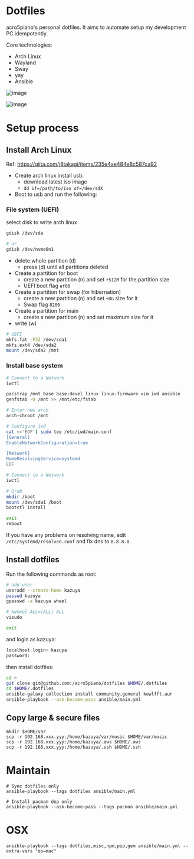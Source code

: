 # Dotfiles

acro5piano's personal dotfiles. It aims to automate setup my development PC idempotently.

Core technologies:

- Arch Linux
- Wayland
- Sway
- yay
- Ansible

![image](https://user-images.githubusercontent.com/10719495/176838810-ea61f97a-7f7f-4c8b-80f7-243ee8eb8de9.png)

![image](https://user-images.githubusercontent.com/10719495/176839022-bcaf0d70-3395-4b6e-812e-ff676c8294c0.png)

# Setup process

## Install Arch Linux

Ref: https://qiita.com/j8takagi/items/235e4ae484e8c587ca92

- Create arch linux install usb.
  - download latest iso image
  - `dd if=/path/to/iso of=/dev/sdX`
- Boot to usb and run the following:

### File system (UEFI)

select disk to write arch linux

```sh
gdisk /dev/sda

# or
gdisk /dev/nvme0n1
```

- delete whole partition (d)
  - press (d) until all partitions deleted
- Create a partition for boot
  - create a new partition (n) and set `+512M` for the partition size
  - UEFI boot flag `ef00`
- Create a partition for swap (for hibernation)
  - create a new partition (n) and set `+8G` size for it
  - Swap flag `8200`
- Create a partition for main
  - create a new partition (n) and set maximum size for it
- write (w)

```sh
# UEFI
mkfs.fat -F32 /dev/sda1
mkfs.ext4 /dev/sda2
mount /dev/sda2 /mnt
```

### Install base system

```sh
# Connect to a Network
iwctl

pacstrap /mnt base base-devel linux linux-firmware vim iwd ansible
genfstab -U /mnt >> /mnt/etc/fstab

# Enter new arch
arch-chroot /mnt

# Configure iwd
cat <<'EOF'| sudo tee /etc/iwd/main.conf
[General]
EnableNetworkConfiguration=true

[Network]
NameResolvingService=systemd
EOF

# Connect to a Network
iwctl

# Grub
mkdir /boot
mount /dev/sda1 /boot
bootctl install

exit
reboot
```

If you have any problems on resolving name, edit `/etc/systemd/resolved.conf` and fix dns to `8.8.8.8`.

## Install dotfiles

Run the following commands as root:

```sh
# add user
useradd --create-home kazuya
passwd kazuya
gpasswd -a kazuya wheel

# %wheel ALL=(ALL) ALL
visudo

exit
```

and login as kazuya:

```sh
localhost login> kazuya
password:
```

then install dotfiles:

```sh
cd ~
git clone git@github.com:/acro5piano/dotfiles $HOME/.dotfiles
cd $HOME/.dotfiles
ansible-galaxy collection install community.general kewlfft.aur
ansible-playbook --ask-become-pass ansible/main.yml
```

## Copy large & secure files

```
mkdir $HOME/var
scp -r 192.168.xxx.yyy:/home/kazuya/var/music $HOME/var/music
scp -r 192.168.xxx.yyy:/home/kazuya/.aws $HOME/.aws
scp -r 192.168.xxx.yyy:/home/kazuya/.ssh $HOME/.ssh
```

# Maintain

```
# Sync dotfiles only
ansible-playbook --tags dotfiles ansible/main.yml

# Install pacman dep only
ansible-playbook --ask-become-pass --tags pacman ansible/main.yml
```

# OSX

```
ansible-playbook --tags dotfiles,misc,npm,pip,gem ansible/main.yml --extra-vars "os=mac"
```
